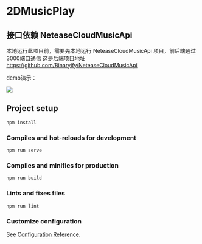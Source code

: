 # 2DMusicPlay

## 接口依赖 NeteaseCloudMusicApi 
本地运行此项目前，需要先本地运行 NeteaseCloudMusicApi 项目，前后端通过3000端口通信
这是后端项目地址 https://github.com/Binaryify/NeteaseCloudMusicApi

demo演示：

![](./src/assets/pic/demo.gif)

## Project setup

```
npm install
```

### Compiles and hot-reloads for development
```
npm run serve
```

### Compiles and minifies for production
```
npm run build
```

### Lints and fixes files
```
npm run lint
```

### Customize configuration
See [Configuration Reference](https://cli.vuejs.org/config/).
